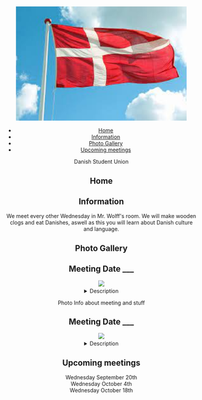 
<!DOCTYPE html>
<html lang="en">
<head>
    <meta charset="UTF-8">
    <meta name="viewport" content="width=device-width, initial-scale=1.0">
    <link rel="stylesheet" href="styles.css"> 
</head>
<body>
    <header>
        <h1> </h1>
        <img src = "denmark flag.jpeg" width = "450" height ="300"> 
        <nav>
            <ul>
                <li><a href="#home">Home</a>
                <li><a href="#shop">Information</a></li>
                <li><a href="#watch 1">Photo Gallery</a></li>
                <li><a href="#about">Upcoming meetings</a></li>
        </ul>
    </nav>

<section id="home"
  <h1> Danish Student Union<h1> 
    </section>
<h2> Home </h2> 
    <section id="shop">
<h2> Information </h2> 
  <p> We meet every other Wednesday in Mr. Wolff's room. We will make wooden clogs and eat Danishes, aswell as this you will learn about Danish culture and language. </p>
  </section>
<h2> Photo Gallery </h2>
<section id= "watch 1"> 
    <h2> Meeting Date ___ </h2> 
    <img src = "Image1.png" width ="250">

   <details><summary> Description </summary> </details>
    <p> Photo Info about meeting and stuff </p>
</section>
<section id= "watch 2"> 
   <h2> Meeting Date ___ </h2> 
   <img src = "Image2.png" width ="250">
  <details><summary> Description </summary> 
   <p> Photo Info about meeting and stuff </p>
  </details>
  </section>
    <section id="about">
    <h2> Upcoming meetings </h2>
    <p> Wednesday September 20th <br>
    Wednesday October 4th <br> 
    Wednesday October 18th</p>

 

    
  </header>
</body>
</html>


    
